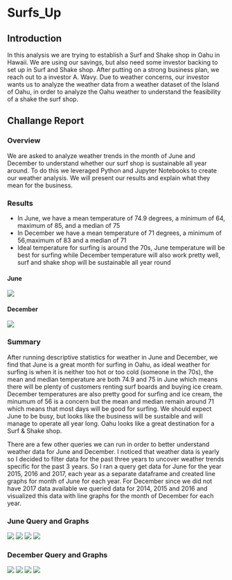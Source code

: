 # Surfs_Up

## Introduction 

In this analysis we are trying to establish a Surf and Shake shop in Oahu in Hawaii. We are using our savings, but also need some investor backing to set up in Surf and Shake shop. After putting on a strong business plan, we reach out to a investor A. Wavy. Due to weather concerns, our investor wants us to analyze the weather data from a weather dataset of the Island of Oahu, in order to analyze the Oahu weather to understand the feasibility of a shake the surf shop. 

## Challange Report 

### Overview 

We are asked to analyze weather trends in the month of June and December to understand whether our surf shop is sustainable all year around. To do this we leveraged Python and Jupyter Notebooks to create our weather analysis. We will present our results and explain what they mean for the business.

### Results 
* In June, we have a mean temperature of 74.9 degrees, a minimum of 64, maximum of 85, and a median of 75
* In December we have a mean temperature of 71 degrees, a minimum of 56,maximum of 83 and a median of 71
* Ideal temperature for surfing is around the 70s, June temperature will be best for surfing while December temperature will also work pretty well, surf and shake shop will be sustainable all year round 

#### June 
![](Images/June_summary.PNG)

#### December 
![](Images/December_summary.PNG)
### Summary 
After running descriptive statistics for weather in June and December, we find that June is a great month for surfing in Oahu, as ideal weather for surfing is when it is neither too hot or too cold (someone in the 70s), the mean and median temperature are both 74.9 and 75 in June which means there will be plenty of customers renting surf boards and buying ice cream. December temperatures are also pretty good for surfing and ice cream, the minumum of 56 is a concern but the mean and median remain around 71 which means that most days will be good for surfing. We should expect June to be busy, but looks like the business will be sustaible and will manage to operate all year long. Oahu looks like a great destination for a Surf & Shake shop. 

There are a few other queries we can run in order to better understand weather data for June and December. I noticed that weather data is yearly so I decided to filter data for the past three years to uncover weather trends specific for the past 3 years. So I ran a query get data for June  for the year 2015, 2016 and 2017, each year as a separate dataframe and created line graphs for month of June for each year. For December since we did not have 2017 data available we queried data for 2014, 2015 and 2016 and visualized this data with line graphs for the month of December for each year. 

### June Query and Graphs 

![](Images/June_yearly_queries.PNG)
![](Images/June_2015.PNG)
![](Images/June_2016.PNG)
![](Images/June_2017.PNG)

### December Query and Graphs 

![](Images/December_yearly_queries.PNG)
![](Images/December_2014.PNG)
![](Images/December_2015.PNG)
![](Images/December_2016.PNG)
